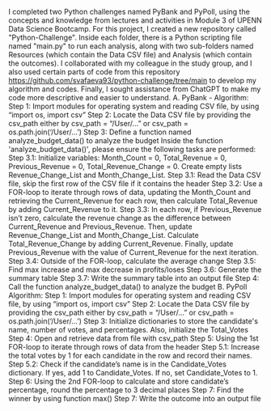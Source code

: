 I completed two Python challenges named PyBank and PyPoll, using the concepts and knowledge from lectures and activities in Module 3 of UPENN Data Science Bootcamp. For this project, I created a new repository called "Python-Challenge". Inside each folder, there is a Python scripting file named "main.py" to run each analysis, along with two sub-folders named Resources (which contain the Data CSV file) and Analysis (which contain the outcomes). 
I collaborated with my colleague in the study group, and I also used certain parts of code from this repository https://github.com/svafaeva93/python-challenge/tree/main to develop my algorithm and codes. Finally, I sought assistance from ChatGPT to make my code more descriptive and easier to understand.
A.	PyBank - Algorithm:
Step 1: Import modules for operating system and reading CSV file, by using “import os, import csv”
Step 2: Locate the Data CSV file by providing the csv_path either by csv_path = “/User/...” or csv_path = os.path.join(‘/User/…’)
Step 3: Define a function named analyze_budget_data() to analyze the budget
Inside the function 'analyze_budget_data()', please ensure the following tasks are performed:
Step 3.1: Initialize variables: Month_Count = 0, Total_Revenue = 0, Previous_Revenue = 0, Total_Revenue_Change = 0. Create empty lists Revenue_Change_List and Month_Change_List.
Step 3.1: Read the Data CSV file, skip the first row of the CSV file if it contains the header
Step 3.2: Use a FOR-loop to iterate through rows of data, updating the Month_Count and retrieving the Current_Revenue for each row, then calculate Total_Revenue by adding Current_Revenue to it.
Step 3.3: In each row, if Previous_Revenue isn’t zero, calculate the revenue change as the difference between Current_Revenue and Previous_Revenue. Then, update Revenue_Change_List and Month_Change_List. Calculate Total_Revenue_Change by adding Current_Revenue. Finally, update Previous_Revenue with the value of Current_Revenue for the next iteration.
Step 3.4: Outside of the FOR-loop, calculate the average change
Step 3.5: Find max increase and max decrease in profits/loses
Step 3.6: Generate the summary table
Step 3.7: Write the summary table into an output file
Step 4: Call the function analyze_budget_data() to analyze the budget
B.	PyPoll Algorithm: 
Step 1: Import modules for operating system and reading CSV file, by using “import os, import csv”
Step 2: Locate the Data CSV file by providing the csv_path either by csv_path = “/User/...” or csv_path = os.path.join(‘/User/…’)
Step 3: Initialize dictionaries to store the candidate's name, number of votes, and percentages. Also, initialize the Total_Votes
Step 4: Open and retrieve data from file with csv_path
Step 5: Using the 1st FOR-loop to iterate through rows of data from the header
	Step 5.1: Increase the total votes by 1 for each candidate in the row and record their names.
	Step 5.2: Check if the candidate’s name is in the Candidate_Votes dictionary. If yes, add 1 to Candidate_Votes. If no, set Candidate_Votes to 1.
Step 6: Using the 2nd FOR-loop to calculate and store candidate’s percentage, round the percentage to 3 decimal places
Step 7: Find the winner by using function max()
Step 7: Write the outcome into an output file

